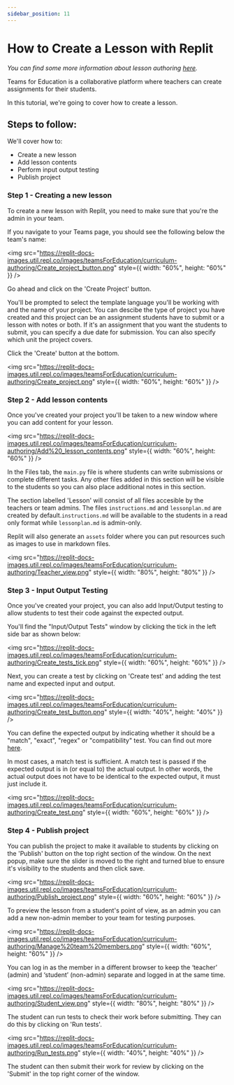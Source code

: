 ```yaml
---
sidebar_position: 11
---
```


# How to Create a Lesson with Replit

_You can find some more information about lesson authoring [here](/teams-edu/lesson-authoring)._

Teams for Education is a collaborative platform where teachers can create assignments for their students. 

In this tutorial, we're going to cover how to create a lesson.

## Steps to follow:

We'll cover how to:

- Create a new lesson 
- Add lesson contents
- Perform input output testing
- Publish project

### Step 1 - Creating a new lesson 

To create a new lesson with Replit, you need to make sure that you're the admin in your team. 

If you navigate to your Teams page, you should see the following below the team's name:

<img
  src="https://replit-docs-images.util.repl.co/images/teamsForEducation/curriculum-authoring/Create_project_button.png"
  style={{ width: "60%", height: "60%" }}
/>


Go ahead and click on the 'Create Project' button.

You'll be prompted to select the template language you'll be working with and the name of your project. You can descibe the type of project you have created and this project can be an assignment students have to submit or a lesson with notes or both. If it's an assignment that you want the students to submit, you can specify a due date for submission. You can also specify which unit the project covers. 

Click the 'Create' button at the bottom.

<img
  src="https://replit-docs-images.util.repl.co/images/teamsForEducation/curriculum-authoring/Create_project.png"
  style={{ width: "60%", height: "60%" }}
/>

### Step 2 - Add lesson contents

Once you've created your project you'll be taken to a new window where you can add content for your lesson. 

<img
  src="https://replit-docs-images.util.repl.co/images/teamsForEducation/curriculum-authoring/Add%20_lesson_contents.png"
  style={{ width: "60%", height: "60%" }}
/>

In the Files tab, the `main.py` file is where students can write submissions or complete different tasks. Any other files added in this section will be visible to the students so you can also place additional notes in this section.

The section labelled 'Lesson' will consist of all files accesible by the teachers or team admins. The files `instructions.md` and `lessonplan.md` are created by default.`instructions.md` will be available to the students in a read only format while `lessonplan.md` is admin-only.

Replit will also generate an `assets` folder where you can put resources such as images to use in markdown files.

<img
  src="https://replit-docs-images.util.repl.co/images/teamsForEducation/curriculum-authoring/Teacher_view.png"
  style={{ width: "80%", height: "80%" }}
/>

### Step 3 - Input Output Testing

Once you've created your project, you can also add Input/Output testing to allow students to test their code against the expected output. 

You'll find the "Input/Output Tests" window by clicking the tick in the left side bar as shown below:

<img
  src="https://replit-docs-images.util.repl.co/images/teamsForEducation/curriculum-authoring/Create_tests_tick.png"
  style={{ width: "60%", height: "60%" }}
/>

Next, you can create a test by clicking on 'Create test' and adding the test name and expected input and output. 

<img
  src="https://replit-docs-images.util.repl.co/images/teamsForEducation/curriculum-authoring/Create_test_button.png"
  style={{ width: "40%", height: "40%" }}
/>

You can define the expected output by indicating whether it should be a "match", "exact", "regex" or "compatibility" test. You can find out more [here](/teams-edu/input-output-testing).

In most cases, a match test is sufficient. A match test is passed if the expected output is in (or equal to) the actual output. In other words, the actual output does not have to be identical to the expected output, it must just include it. 

<img
  src="https://replit-docs-images.util.repl.co/images/teamsForEducation/curriculum-authoring/Create_test.png"
  style={{ width: "60%", height: "60%" }}
/>

### Step 4 - Publish project

You can publish the project to make it available to students by clicking on the 'Publish' button on the top right section of the window. On the next popup, make sure the slider is moved to the right and turned blue to ensure it's visibility to the students and then click save. 

<img
  src="https://replit-docs-images.util.repl.co/images/teamsForEducation/curriculum-authoring/Publish_project.png"
  style={{ width: "60%", height: "60%" }}
/>

To preview the lesson from a student's point of view, as an admin you can add a new non-admin member to your team for testing purposes. 

<img
  src="https://replit-docs-images.util.repl.co/images/teamsForEducation/curriculum-authoring/Manage%20team%20members.png"
  style={{ width: "60%", height: "60%" }}
/>

You can log in as the member in a different browser to keep the ‘teacher’ (admin) and ‘student’ (non-admin) separate and logged in at the same time.

<img
  src="https://replit-docs-images.util.repl.co/images/teamsForEducation/curriculum-authoring/Student_view.png"
  style={{ width: "80%", height: "80%" }}
/>

The student can run tests to check their work before submitting. They can do this by clicking on 'Run tests'.

<img
  src="https://replit-docs-images.util.repl.co/images/teamsForEducation/curriculum-authoring/Run_tests.png"
  style={{ width: "40%", height: "40%" }}
/>

The student can then submit their work for review by clicking on the 'Submit' in the top right corner of the window. 
